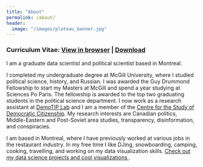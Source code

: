 ```yaml
---
title: "About"
permalink: /about/
header:
  image: "/images/plateau_banner.jpg"
---
```


<h3> Curriculum Vitae: <a href="/files/Professional_CV.pdf" target="_blank" >View in browser</a> | <a href="/files/Professional_CV.pdf" download> Download</a> </h3> 

I am a graduate data scientist and political scientist based in Montreal. 

I completed my undergraduate degree at McGill University, where I studied political science, history, and Russian. I was awarded the Guy Drummond Fellowship to start my Masters at McGill and spend a year studying at Sciences Po Paris. The fellowship is awarded to the top two graduating students in the political science department. I now work as a research assistant at <a href="http://www.aaronerlich.com/demotip-laboratory"> DemoTIP Lab</a> and I am a member of the <a href="https://csdc-cecd.ca/"> Centre for the Study of Democratic Citizenship</a>. My research interests are Canadian politics, Middle-Eastern and Post-Soviet area studies, transparency, disinformation, and conspiracies. 

I am based in Montreal, where I have previously worked at various jobs in the restaurant industry. In my free time I like DJing, snowboarding, camping, cooking, travelling, and working on my data visualization skills. <a href="/data-science"> Check out my data science projects and cool visualizations </a>.
